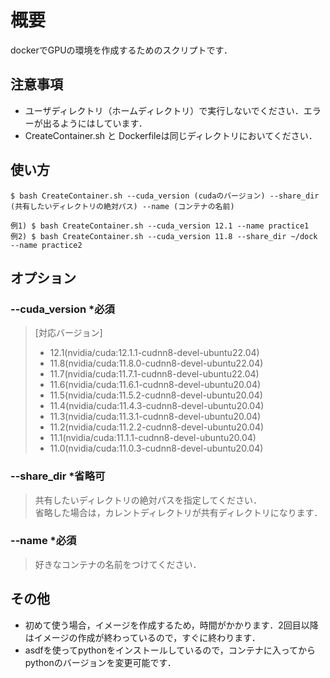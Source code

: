 # 概要
dockerでGPUの環境を作成するためのスクリプトです．

## 注意事項
- ユーザディレクトリ（ホームディレクトリ）で実行しないでください．エラーが出るようにはしています．
- CreateContainer.sh と Dockerfileは同じディレクトリにおいてください．

## 使い方
```
$ bash CreateContainer.sh --cuda_version (cudaのバージョン) --share_dir (共有したいディレクトリの絶対パス) --name (コンテナの名前)

例1) $ bash CreateContainer.sh --cuda_version 12.1 --name practice1
例2) $ bash CreateContainer.sh --cuda_version 11.8 --share_dir ~/dock --name practice2
```

## オプション
### --cuda_version *必須
> [対応バージョン]  
>- 12.1(nvidia/cuda:12.1.1-cudnn8-devel-ubuntu22.04)
>- 11.8(nvidia/cuda:11.8.0-cudnn8-devel-ubuntu22.04)
>- 11.7(nvidia/cuda:11.7.1-cudnn8-devel-ubuntu22.04)
>- 11.6(nvidia/cuda:11.6.1-cudnn8-devel-ubuntu20.04)
>- 11.5(nvidia/cuda:11.5.2-cudnn8-devel-ubuntu20.04)
>- 11.4(nvidia/cuda:11.4.3-cudnn8-devel-ubuntu20.04)
>- 11.3(nvidia/cuda:11.3.1-cudnn8-devel-ubuntu20.04)
>- 11.2(nvidia/cuda:11.2.2-cudnn8-devel-ubuntu20.04)
>- 11.1(nvidia/cuda:11.1.1-cudnn8-devel-ubuntu20.04)
>- 11.0(nvidia/cuda:11.0.3-cudnn8-devel-ubuntu20.04)

### --share_dir *省略可
> 共有したいディレクトリの絶対パスを指定してください．  
> 省略した場合は，カレントディレクトリが共有ディレクトリになります．

### --name *必須
> 好きなコンテナの名前をつけてください．  

## その他
- 初めて使う場合，イメージを作成するため，時間がかかります．2回目以降はイメージの作成が終わっているので，すぐに終わります．
- asdfを使ってpythonをインストールしているので，コンテナに入ってからpythonのバージョンを変更可能です．

